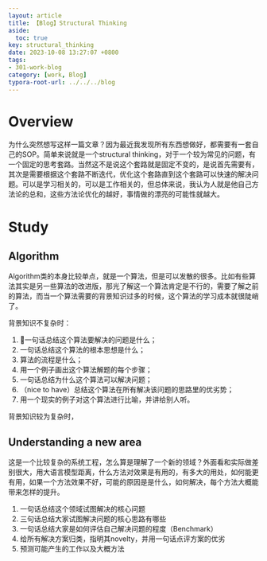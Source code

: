 ```yaml
---
layout: article
title: 【Blog】Structural Thinking
aside:
  toc: true
key: structural_thinking
date: 2023-10-08 13:27:07 +0800
tags:
- 301-work-blog
category: [work, Blog]
typora-root-url: ../../../blog
---
```


# Overview

为什么突然想写这样一篇文章？因为最近我发现所有东西想做好，都需要有一套自己的SOP。简单来说就是一个structural thinking，对于一个较为常见的问题，有一个固定的思考套路。当然这不是说这个套路就是固定不变的，是说首先需要有，其次是需要根据这个套路不断迭代，优化这个套路直到这个套路可以快速的解决问题。可以是学习相关的，可以是工作相关的，但总体来说，我认为人就是他自己方法论的总和，这些方法论优化的越好，事情做的漂亮的可能性就越大。

# Study

## Algorithm

Algorithm类的本身比较单点，就是一个算法，但是可以发散的很多。比如有些算法其实是另一些算法的改进版，那光了解这一个算法肯定是不行的，需要了解之前的算法，而当一个算法需要的背景知识过多的时候，这个算法的学习成本就很陡峭了。

背景知识不复杂时：

1. 一句话总结这个算法要解决的问题是什么；
2. 一句话总结这个算法的根本思想是什么；
3. 算法的流程是什么；
4. 用一个例子画出这个算法解题的每个步骤；
5. 一句话总结为什么这个算法可以解决问题；
6. （nice to have）总结这个算法在所有解决该问题的思路里的优劣势；
7. 用一个现实的例子对这个算法进行比喻，并讲给别人听。



背景知识较为复杂时，



## Understanding a new area

这是一个比较复杂的系统工程，怎么算是理解了一个新的领域？外面看和实际做差别很大，用大语言模型距离，什么方法对效果是有用的，有多大的用处，如何能更有用，如果一个方法效果不好，可能的原因是是什么，如何解决，每个方法大概能带来怎样的提升。

1. 一句话总结这个领域试图解决的核心问题
2. 三句话总结大家试图解决问题的核心思路有哪些
3. 一句话总结大家是如何评估自己解决问题的程度（Benchmark）
4. 给所有解决方案归类，指明其novelty，并用一句话点评方案的优劣
5. 预测可能产生的工作以及大概方法

